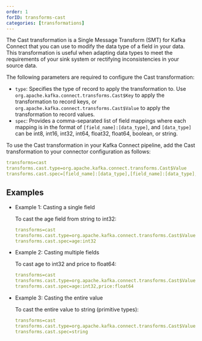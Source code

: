 ```yaml
---
order: 1
forID: transforms-cast
categories: [transformations]
---
```


The Cast transformation is a Single Message Transform (SMT) for Kafka Connect that you can use to modify the data type of a field in your data. This transformation is useful when adapting data types to meet the requirements of your sink system or rectifying inconsistencies in your source data.

The following parameters are required to configure the Cast transformation:

- `type`: Specifies the type of record to apply the transformation to. Use `org.apache.kafka.connect.transforms.Cast$Key` to apply the transformation to record keys, or `org.apache.kafka.connect.transforms.Cast$Value`  to apply the transformation to record values.
- `spec`: Provides a comma-separated list of field mappings where each mapping is in the format of `[field_name]:[data_type]`, and `[data_type]` can be int8, int16, int32, int64, float32, float64, boolean, or string.

To use the Cast transformation in your Kafka Connect pipeline, add the Cast transformation to your connector configuration as follows:

```yaml
transforms=cast
transforms.cast.type=org.apache.kafka.connect.transforms.Cast$Value
transforms.cast.spec=[field_name]:[data_type],[field_name]:[data_type],...
```
## Examples
- Example 1: Casting a single field

	To cast the age field from string to int32:

	```yaml
	transforms=cast
	transforms.cast.type=org.apache.kafka.connect.transforms.Cast$Value
	transforms.cast.spec=age:int32
	```

- Example 2: Casting multiple fields

	To cast age to int32 and price to float64:

	```yaml
	transforms=cast
	transforms.cast.type=org.apache.kafka.connect.transforms.Cast$Value
	transforms.cast.spec=age:int32,price:float64
	```
- Example 3: Casting the entire value

	To cast the entire value to string (primitive types):

	```yaml
	transforms=cast
	transforms.cast.type=org.apache.kafka.connect.transforms.Cast$Value
	transforms.cast.spec=string
	```